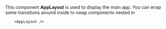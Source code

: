 This component **AppLayout** is used to display the main app. You can wrap some transitions around inside to swap components nested in <BodyLayout>
```example
    <AppLayout />
```
